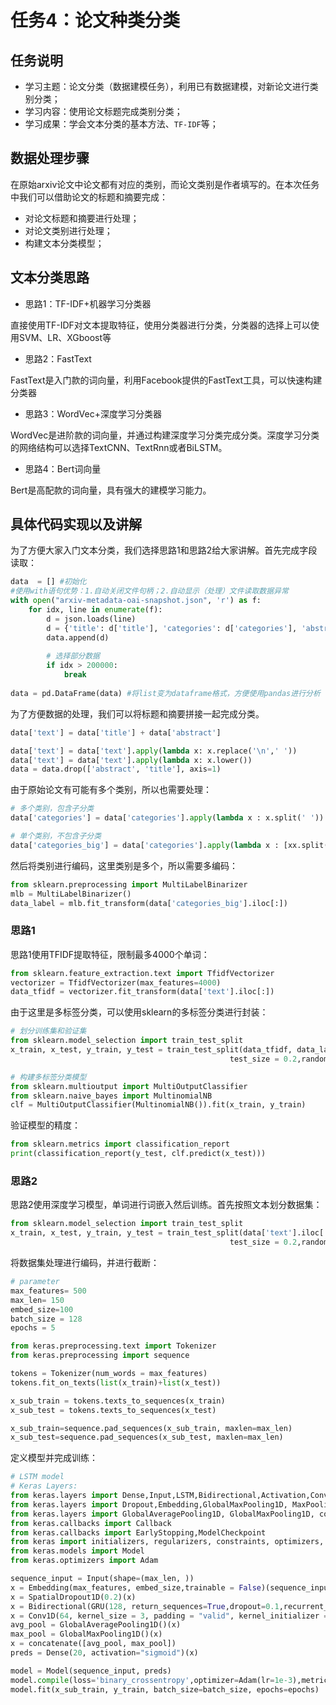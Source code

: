 # 任务4：论文种类分类

## 任务说明

- 学习主题：论文分类（数据建模任务），利用已有数据建模，对新论文进行类别分类；
- 学习内容：使用论文标题完成类别分类；
- 学习成果：学会文本分类的基本方法、`TF-IDF`等；

## 数据处理步骤

在原始arxiv论文中论文都有对应的类别，而论文类别是作者填写的。在本次任务中我们可以借助论文的标题和摘要完成：

- 对论文标题和摘要进行处理；
- 对论文类别进行处理；
- 构建文本分类模型；

## 文本分类思路

- 思路1：TF-IDF+机器学习分类器

直接使用TF-IDF对文本提取特征，使用分类器进行分类，分类器的选择上可以使用SVM、LR、XGboost等

- 思路2：FastText

FastText是入门款的词向量，利用Facebook提供的FastText工具，可以快速构建分类器

- 思路3：WordVec+深度学习分类器

WordVec是进阶款的词向量，并通过构建深度学习分类完成分类。深度学习分类的网络结构可以选择TextCNN、TextRnn或者BiLSTM。

- 思路4：Bert词向量

Bert是高配款的词向量，具有强大的建模学习能力。

## 具体代码实现以及讲解

为了方便大家入门文本分类，我们选择思路1和思路2给大家讲解。首先完成字段读取：

```python
data  = [] #初始化
#使用with语句优势：1.自动关闭文件句柄；2.自动显示（处理）文件读取数据异常
with open("arxiv-metadata-oai-snapshot.json", 'r') as f: 
    for idx, line in enumerate(f): 
        d = json.loads(line)
        d = {'title': d['title'], 'categories': d['categories'], 'abstract': d['abstract']}
        data.append(d)
        
        # 选择部分数据
        if idx > 200000:
            break
        
data = pd.DataFrame(data) #将list变为dataframe格式，方便使用pandas进行分析
```

为了方便数据的处理，我们可以将标题和摘要拼接一起完成分类。

```python
data['text'] = data['title'] + data['abstract']

data['text'] = data['text'].apply(lambda x: x.replace('\n',' '))
data['text'] = data['text'].apply(lambda x: x.lower())
data = data.drop(['abstract', 'title'], axis=1)
```

由于原始论文有可能有多个类别，所以也需要处理：

```python
# 多个类别，包含子分类
data['categories'] = data['categories'].apply(lambda x : x.split(' '))

# 单个类别，不包含子分类
data['categories_big'] = data['categories'].apply(lambda x : [xx.split('.')[0] for xx in x])
```

然后将类别进行编码，这里类别是多个，所以需要多编码：

```python
from sklearn.preprocessing import MultiLabelBinarizer
mlb = MultiLabelBinarizer()
data_label = mlb.fit_transform(data['categories_big'].iloc[:])
```

### 思路1

思路1使用TFIDF提取特征，限制最多4000个单词：

```python
from sklearn.feature_extraction.text import TfidfVectorizer
vectorizer = TfidfVectorizer(max_features=4000)
data_tfidf = vectorizer.fit_transform(data['text'].iloc[:])
```

由于这里是多标签分类，可以使用sklearn的多标签分类进行封装：

```python
# 划分训练集和验证集
from sklearn.model_selection import train_test_split
x_train, x_test, y_train, y_test = train_test_split(data_tfidf, data_label,
                                                 test_size = 0.2,random_state = 1)

# 构建多标签分类模型
from sklearn.multioutput import MultiOutputClassifier
from sklearn.naive_bayes import MultinomialNB
clf = MultiOutputClassifier(MultinomialNB()).fit(x_train, y_train)
```

验证模型的精度：

```python
from sklearn.metrics import classification_report
print(classification_report(y_test, clf.predict(x_test)))
```

### 思路2

思路2使用深度学习模型，单词进行词嵌入然后训练。首先按照文本划分数据集：

```python
from sklearn.model_selection import train_test_split
x_train, x_test, y_train, y_test = train_test_split(data['text'].iloc[:], data_label,
                                                 test_size = 0.2,random_state = 1)
```

将数据集处理进行编码，并进行截断：

```python
# parameter
max_features= 500
max_len= 150
embed_size=100
batch_size = 128
epochs = 5

from keras.preprocessing.text import Tokenizer
from keras.preprocessing import sequence

tokens = Tokenizer(num_words = max_features)
tokens.fit_on_texts(list(x_train)+list(x_test))

x_sub_train = tokens.texts_to_sequences(x_train)
x_sub_test = tokens.texts_to_sequences(x_test)

x_sub_train=sequence.pad_sequences(x_sub_train, maxlen=max_len)
x_sub_test=sequence.pad_sequences(x_sub_test, maxlen=max_len)
```

定义模型并完成训练：

```python
# LSTM model
# Keras Layers:
from keras.layers import Dense,Input,LSTM,Bidirectional,Activation,Conv1D,GRU
from keras.layers import Dropout,Embedding,GlobalMaxPooling1D, MaxPooling1D, Add, Flatten
from keras.layers import GlobalAveragePooling1D, GlobalMaxPooling1D, concatenate, SpatialDropout1D# Keras Callback Functions:
from keras.callbacks import Callback
from keras.callbacks import EarlyStopping,ModelCheckpoint
from keras import initializers, regularizers, constraints, optimizers, layers, callbacks
from keras.models import Model
from keras.optimizers import Adam

sequence_input = Input(shape=(max_len, ))
x = Embedding(max_features, embed_size,trainable = False)(sequence_input)
x = SpatialDropout1D(0.2)(x)
x = Bidirectional(GRU(128, return_sequences=True,dropout=0.1,recurrent_dropout=0.1))(x)
x = Conv1D(64, kernel_size = 3, padding = "valid", kernel_initializer = "glorot_uniform")(x)
avg_pool = GlobalAveragePooling1D()(x)
max_pool = GlobalMaxPooling1D()(x)
x = concatenate([avg_pool, max_pool]) 
preds = Dense(20, activation="sigmoid")(x)

model = Model(sequence_input, preds)
model.compile(loss='binary_crossentropy',optimizer=Adam(lr=1e-3),metrics=['accuracy'])
model.fit(x_sub_train, y_train, batch_size=batch_size, epochs=epochs)
```

